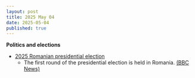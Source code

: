 ```yaml
---
layout: post
title: 2025 May 04
date: 2025-05-04
published: true
---
```



**Politics and elections**

* [2025 Romanian presidential election](https://en.wikipedia.org/wiki/2025_Romanian_presidential_election "2025 Romanian presidential election")
  + The first round of the presidential election is held in Romania. [(BBC News)](https://www.bbc.com/news/articles/cj0zl1702ego)
